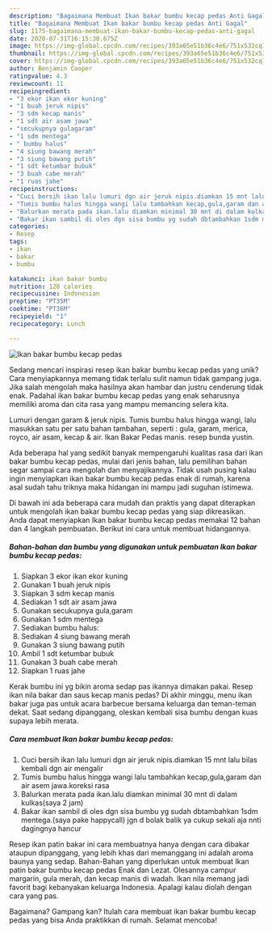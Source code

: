 ```yaml
---
description: "Bagaimana Membuat Ikan bakar bumbu kecap pedas Anti Gagal"
title: "Bagaimana Membuat Ikan bakar bumbu kecap pedas Anti Gagal"
slug: 1175-bagaimana-membuat-ikan-bakar-bumbu-kecap-pedas-anti-gagal
date: 2020-07-31T16:15:30.675Z
image: https://img-global.cpcdn.com/recipes/393a65e51b36c4e6/751x532cq70/ikan-bakar-bumbu-kecap-pedas-foto-resep-utama.jpg
thumbnail: https://img-global.cpcdn.com/recipes/393a65e51b36c4e6/751x532cq70/ikan-bakar-bumbu-kecap-pedas-foto-resep-utama.jpg
cover: https://img-global.cpcdn.com/recipes/393a65e51b36c4e6/751x532cq70/ikan-bakar-bumbu-kecap-pedas-foto-resep-utama.jpg
author: Benjamin Cooper
ratingvalue: 4.3
reviewcount: 11
recipeingredient:
- "3 ekor ikan ekor kuning"
- "1 buah jeruk nipis"
- "3 sdm kecap manis"
- "1 sdt air asam jawa"
- "secukupnya gulagaram"
- "1 sdm mentega"
- " bumbu halus"
- "4 siung bawang merah"
- "3 siung bawang putih"
- "1 sdt ketumbar bubuk"
- "3 buah cabe merah"
- "1 ruas jahe"
recipeinstructions:
- "Cuci bersih ikan lalu lumuri dgn air jeruk nipis.diamkan 15 mnt lalu bilas kembali dgn air mengalir"
- "Tumis bumbu halus hingga wangi lalu tambahkan kecap,gula,garam dan air asem jawa.koreksi rasa"
- "Balurkan merata pada ikan.lalu diamkan minimal 30 mnt di dalam kulkas(saya 2 jam)"
- "Bakar ikan sambil di oles dgn sisa bumbu yg sudah dbtambahkan 1sdm mentega.(saya pake happycall) jgn d bolak balik ya cukup sekali aja nnti dagingnya hancur"
categories:
- Resep
tags:
- ikan
- bakar
- bumbu

katakunci: ikan bakar bumbu 
nutrition: 128 calories
recipecuisine: Indonesian
preptime: "PT35M"
cooktime: "PT36M"
recipeyield: "1"
recipecategory: Lunch

---
```



![Ikan bakar bumbu kecap pedas](https://img-global.cpcdn.com/recipes/393a65e51b36c4e6/751x532cq70/ikan-bakar-bumbu-kecap-pedas-foto-resep-utama.jpg)

Sedang mencari inspirasi resep ikan bakar bumbu kecap pedas yang unik? Cara menyiapkannya memang tidak terlalu sulit namun tidak gampang juga. Jika salah mengolah maka hasilnya akan hambar dan justru cenderung tidak enak. Padahal ikan bakar bumbu kecap pedas yang enak seharusnya memiliki aroma dan cita rasa yang mampu memancing selera kita.

Lumuri dengan garam &amp; jeruk nipis. Tumis bumbu halus hingga wangi, lalu masukkan satu per satu bahan tambahan, seperti : gula, garam, merica, royco, air asam, kecap &amp; air. Ikan Bakar Pedas manis. resep bunda yustin.

Ada beberapa hal yang sedikit banyak mempengaruhi kualitas rasa dari ikan bakar bumbu kecap pedas, mulai dari jenis bahan, lalu pemilihan bahan segar sampai cara mengolah dan menyajikannya. Tidak usah pusing kalau ingin menyiapkan ikan bakar bumbu kecap pedas enak di rumah, karena asal sudah tahu triknya maka hidangan ini mampu jadi suguhan istimewa.


Di bawah ini ada beberapa cara mudah dan praktis yang dapat diterapkan untuk mengolah ikan bakar bumbu kecap pedas yang siap dikreasikan. Anda dapat menyiapkan Ikan bakar bumbu kecap pedas memakai 12 bahan dan 4 langkah pembuatan. Berikut ini cara untuk membuat hidangannya.

<!--inarticleads1-->

##### Bahan-bahan dan bumbu yang digunakan untuk pembuatan Ikan bakar bumbu kecap pedas:

1. Siapkan 3 ekor ikan ekor kuning
1. Gunakan 1 buah jeruk nipis
1. Siapkan 3 sdm kecap manis
1. Sediakan 1 sdt air asam jawa
1. Gunakan secukupnya gula,garam
1. Gunakan 1 sdm mentega
1. Sediakan  bumbu halus:
1. Sediakan 4 siung bawang merah
1. Gunakan 3 siung bawang putih
1. Ambil 1 sdt ketumbar bubuk
1. Gunakan 3 buah cabe merah
1. Siapkan 1 ruas jahe


Kerak bumbu ini yg bikin aroma sedap pas ikannya dimakan pakai. Resep ikan nila bakar dan saus kecap manis pedas? Di akhir minggu, menu ikan bakar juga pas untuk acara barbecue bersama keluarga dan teman-teman dekat. Saat sedang dipanggang, oleskan kembali sisa bumbu dengan kuas supaya lebih merata. 

<!--inarticleads2-->

##### Cara membuat Ikan bakar bumbu kecap pedas:

1. Cuci bersih ikan lalu lumuri dgn air jeruk nipis.diamkan 15 mnt lalu bilas kembali dgn air mengalir
1. Tumis bumbu halus hingga wangi lalu tambahkan kecap,gula,garam dan air asem jawa.koreksi rasa
1. Balurkan merata pada ikan.lalu diamkan minimal 30 mnt di dalam kulkas(saya 2 jam)
1. Bakar ikan sambil di oles dgn sisa bumbu yg sudah dbtambahkan 1sdm mentega.(saya pake happycall) jgn d bolak balik ya cukup sekali aja nnti dagingnya hancur


Resep ikan patin bakar ini cara membuatnya hanya dengan cara dibakar ataupun dipanggang, yang lebih khas dari memanggang ini adalah aroma baunya yang sedap. Bahan-Bahan yang diperlukan untuk membuat Ikan patin bakar bumbu kecap pedas Enak dan Lezat. Olesannya campur margarin, gula merah, dan kecap manis di wadah. Ikan nila memang jadi favorit bagi kebanyakan keluarga Indonesia. Apalagi kalau diolah dengan cara yang pas. 

Bagaimana? Gampang kan? Itulah cara membuat ikan bakar bumbu kecap pedas yang bisa Anda praktikkan di rumah. Selamat mencoba!
